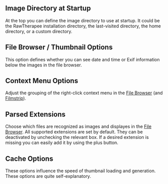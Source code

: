 ## Image Directory at Startup

At the top you can define the image directory to use at startup. It
could be the RawTherapee installation directory, the last-visited
directory, the home directory, or a custom directory.

## File Browser / Thumbnail Options

This option defines whether you can see date and time or Exif
information below the images in the file browser.

## Context Menu Options

Adjust the grouping of the right-click context menu in the [File
Browser](File_Browser "wikilink") (and
[Filmstrip](The_Image_Editor_Tab#The_Filmstrip "wikilink")).

## Parsed Extensions

Choose which files are recognized as images and displayes in the [File
Browser](File_Browser "wikilink"). All supported extensions are set by
default. They can be deactivated by unchecking the relevant box. If a
desired extension is missing you can easily add it by using the plus
button.

## Cache Options

These options influence the speed of thumbnail loading and generation.
These options are quite self-explanatory.